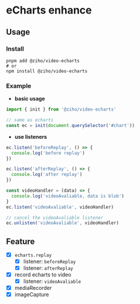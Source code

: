 # eCharts enhance

## Usage

### Install

```shell
pnpm add @ziho/video-echarts
# or
npm install @ziho/video-echarts
```

### Example

+ **basic usage**
  
```typescript
import { init } from '@ziho/video-echarts'

// same as echarts
const ec = init(document.querySelector('#chart'))

```

+ **use listeners**

```typescript
ec.listen('beforeReplay', () => {
  console.log('before replay')
})

ec.listen('afterReplay', () => {
  console.log('after replay')
})

const videoHandler = (data) => {
  console.log('videoAvaliable, data is blob')
}
ec.listen('videoAvaliable', videoHandler)

// cancel the videoAvaliable listener
ec.unlisten('videoAvaliable', videoHandler)

```

## Feature

+ [x] `echarts.replay`
  + [x] listener: `beforeReplay`
  + [x] listener: `afterReplay`

+ [x] record echarts to video
  + [x] listener: `videoAvaliable`

+ [x] mediaRecorder
+ [x] imageCapture